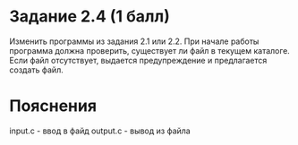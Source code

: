 # Задание 2.4 (1 балл)
Изменить программы из задания 2.1 или 2.2. При начале работы программа должна проверить, существует ли файл в текущем каталоге. Если файл отсутствует, выдается предупреждение и предлагается создать файл.
# Пояснения
input.c - ввод в файд
output.c - вывод из файла